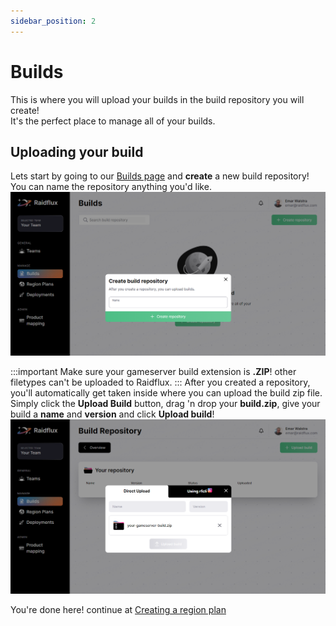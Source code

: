 ```yaml
---
sidebar_position: 2
---
```


# Builds
This is where you will upload your builds in the build repository you will create!  
It's the perfect place to manage all of your builds.
## Uploading your build

Lets start by going to our [Builds page](https://console.raidflux.com/dashboard/builds) and **create** a new build repository!  
You can name the repository anything you'd like.
![create repository](./assets/create-repository.png)

:::important
Make sure your gameserver build extension is **.ZIP**! other filetypes can't be uploaded to Raidflux.
:::
After you created a repository, you'll automatically get taken inside where you can upload the build zip file.  
Simply click the **Upload Build** button, drag 'n drop your **build.zip**, give your build a **name** and **version** and click **Upload build**!
![upload build](./assets/upload-build-direct.png)

You're done here! continue at [Creating a region plan](./region-plans#creating-a-region-plan)